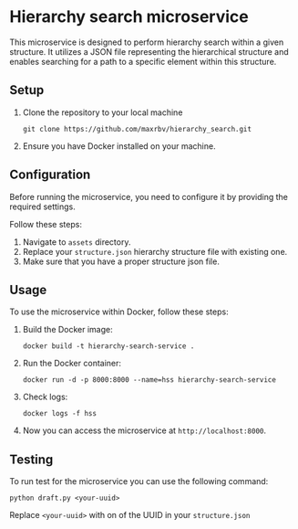 # Hierarchy search microservice

This microservice is designed to perform hierarchy search within a given structure. It utilizes a JSON file representing the hierarchical structure and enables searching for a path to a specific element within this structure.

## Setup

1.  Clone the repository to your local machine
    ```
    git clone https://github.com/maxrbv/hierarchy_search.git
    ```
2.  Ensure you have Docker installed on your machine.

## Configuration

Before running the microservice, you need to configure it by providing the required settings.

Follow these steps:

1.  Navigate to `assets` directory.
2.  Replace your `structure.json` hierarchy structure file with existing one.
3.  Make sure that you have a proper structure json file.

## Usage

To use the microservice within Docker, follow these steps:

1.  Build the Docker image:
    ```
    docker build -t hierarchy-search-service .
    ```
2.  Run the Docker container:
    ```
    docker run -d -p 8000:8000 --name=hss hierarchy-search-service
    ```
3.  Check logs:
    ```
    docker logs -f hss
    ```
4.  Now you can access the microservice at `http://localhost:8000`.

## Testing

To run test for the microservice you can use the following command:
```
python draft.py <your-uuid>
```

Replace `<your-uuid>` with on of the UUID in your `structure.json` 